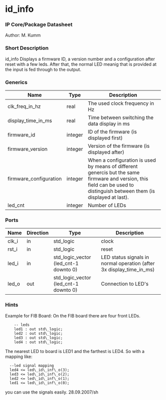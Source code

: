 # id\_info
### IP Core/Package Datasheet
Author: M. Kumm

### Short Description
id\_info Displays a firmware ID, a version number and a configuration after reset with a few leds. After that, the normal LED meanig that is provided at the input is fed through to the output.


### Generics

| Name                   | Type    | Description                                                                                                                                                               |
|------------------------|---------|---------------------------------------------------------------------------------------------------------------------------------------------------------------------------|
| clk\_freq\_in\_hz         | real    | The used clock frequency in Hz                                                                                                                                            |
| display\_time\_in\_ms     | real    | Time between switching the data display in ms                                                                                                                             |
| firmware\_id            | integer | ID of the firmware (is displayed first)                                                                                                                                   |
| firmware\_version       | integer | Version of the firmware (is displayed after)                                                                                                                              |
| firmware\_configuration | integer | When a configuration is used by means of different genercis but the same firmware and version, this field can be used to distinguish between them (is displayed at last). |
| led\_cnt                | integer | Number of LEDs                                                                                                                                                            |

### Ports

| Name  | Direction | Type                                  | Description                                                          |
|-------|-----------|---------------------------------------|----------------------------------------------------------------------|
| clk\_i | in        | std\_logic                             | clock                                                                |
| rst\_i | in        | std\_logic                             | reset                                                                |
| led\_i | in        | std\_logic\_vector (led\_cnt-1 downto 0) | LED status signals in normal operation (after 3x display\_time\_in\_ms) |
| led\_o | out       | std\_logic\_vector (led\_cnt-1 downto 0) | Connection to LED's                                                  |


### Hints
Example for FIB Board:
On the FIB board there are four front LEDs.

```
    -- leds
    led1 : out std\_logic;
    led2 : out std\_logic;
    led3 : out std\_logic;
    led4 : out std\_logic;

```


The nearest LED to board is LED1 and the farthest is LED4. So with a mapping like:

```
  --led signal mapping
  led4 <= led\_id\_inf\_o(3);
  led3 <= led\_id\_inf\_o(2);
  led2 <= led\_id\_inf\_o(1);
  led1 <= led\_id\_inf\_o(0);
```

you can use the signals easily.
28.09.2007/sh




